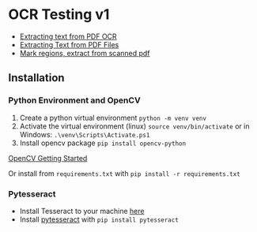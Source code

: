 # OCR Testing v1

- [Extracting text from PDF OCR](https://medium.com/@dr.booma19/extracting-text-from-pdf-files-using-ocr-a-step-by-step-guide-with-python-code-becf221529ef)
- [Extracting Text from PDF Files](https://towardsdatascience.com/extracting-text-from-pdf-files-with-python-a-comprehensive-guide-9fc4003d517)
- [Mark regions, extract from scanned pdf](https://towardsdatascience.com/extracting-text-from-scanned-pdf-using-pytesseract-open-cv-cd670ee38052)

## Installation

### Python Environment and OpenCV

1. Create a python virtual environment `python -m venv venv`
2. Activate the virtual environment (linux) `source venv/bin/activate` or
in Windows: `.\venv\Scripts\Activate.ps1`
3. Install opencv package `pip install opencv-python`


[OpenCV Getting Started](https://opencv.org/get-started/)

Or install from `requirements.txt` with `pip install -r requirements.txt`

### Pytesseract

- Install Tesseract to your machine [here](https://github.com/tesseract-ocr/tesseract)
- Install [pytesseract](https://github.com/h/pytesseract) with `pip install pytesseract`
